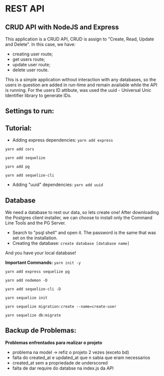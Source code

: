 # REST API
## CRUD API with NodeJS and Express

This application is a CRUD API, CRUD is assign to "Create, Read, Update and Delete". In this case, we have:
- creating user route;
- get users route;
- update user route;
- delete user route.

This is a simple application without interaction with any databases, so the users in question are added in run-time and remain available while the API is running. For the users ID attibute, was used the uuid - Universal Unic Identifier library to generate IDs.

## Settings to run:

## Tutorial:
- Adding express dependencies:
`yarn add express`

`yarn add cors`

`yarn add sequelize`

`yarn add pg`

`yarn add sequelize-cli`

- Adding "uuid" dependencies:
`yarn add uuid`

## Database
We need a database to rest our data, so lets create one!
After downloading the Postgres client installer, we can choose to install only the Command Line Tools and the PG Server.

- Search to "psql shell" and open it. The password is the same that was set on the installation.
- Creating the database:
`create database [database name]`

And you have your local database!

**Important Commands:**
`yarn init -y`

`yarn add express sequelize pg`

`yarn add nodemon -D`

`yarn add sequelize-cli -D`

`yarn sequelize init`

`yarn sequelize migration:create --name=create-user`

`yarn sequelize db:migrate`


## Backup de Problemas:
**Problemas enfrentados para realizar o projeto**

* problema na model -> refiz o projeto 2 vezes (exceto bd)
* falta do created_at e updated_at que n sabia que eram necessarios
* created_at sem a propriedade de underscored
* falta de dar require do databse na index.js da API
